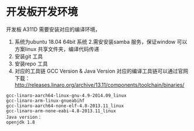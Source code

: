 # 开发板开发环境

开发板 A311D 需要安装对应的编译环境，
1. 系统为ubuntu 18.04 64bit 系统
2.需安安装samba 服务，保证window 可以方案linux 共享文件夹，编译代码传递
3. 安装git 工具
4. 安装repo 工具
5. 对应的工具链
GCC Version & Java Version 对应的编译工具链可以通过官网下载：http://releases.linaro.org/archive/13.11/components/toolchain/binaries/
```
gcc-linaro-aarch64-linux-gnu-4.9-2014.09_linux
gcc-linaro-arm-linux-gnueabihf
gcc-linaro-aarch64-none-elf-4.8-2013.11_linux
gcc-linaro-arm-none-eabi-4.8-2013.11_linux
Java version：
openjdk 1.8
```